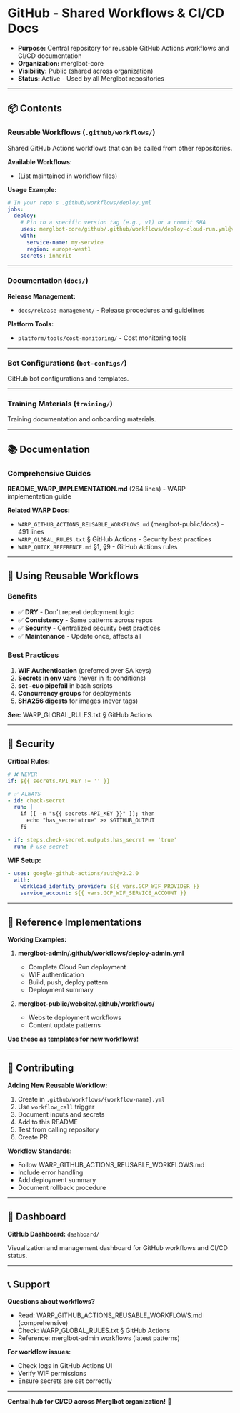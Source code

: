 # GitHub - Shared Workflows & CI/CD Docs

- **Purpose:** Central repository for reusable GitHub Actions workflows and CI/CD documentation
- **Organization:** merglbot-core
- **Visibility:** Public (shared across organization)
- **Status:** Active - Used by all Merglbot repositories

---

## 📦 Contents

### Reusable Workflows (`.github/workflows/`)

Shared GitHub Actions workflows that can be called from other repositories.

**Available Workflows:**
- (List maintained in workflow files)

**Usage Example:**
```yaml
# In your repo's .github/workflows/deploy.yml
jobs:
  deploy:
    # Pin to a specific version tag (e.g., v1) or a commit SHA
    uses: merglbot-core/github/.github/workflows/deploy-cloud-run.yml@v1
    with:
      service-name: my-service
      region: europe-west1
    secrets: inherit
```

---

### Documentation (`docs/`)

**Release Management:**
- `docs/release-management/` - Release procedures and guidelines

**Platform Tools:**
- `platform/tools/cost-monitoring/` - Cost monitoring tools

---

### Bot Configurations (`bot-configs/`)

GitHub bot configurations and templates.

---

### Training Materials (`training/`)

Training documentation and onboarding materials.

---

## 📚 Documentation

### Comprehensive Guides

**README_WARP_IMPLEMENTATION.md** (264 lines) - WARP implementation guide

**Related WARP Docs:**
- `WARP_GITHUB_ACTIONS_REUSABLE_WORKFLOWS.md` (merglbot-public/docs) - 491 lines
- `WARP_GLOBAL_RULES.txt` § GitHub Actions - Security best practices
- `WARP_QUICK_REFERENCE.md` §1, §9 - GitHub Actions rules

---

## 🚀 Using Reusable Workflows

### Benefits

- ✅ **DRY** - Don't repeat deployment logic
- ✅ **Consistency** - Same patterns across repos
- ✅ **Security** - Centralized security best practices
- ✅ **Maintenance** - Update once, affects all

### Best Practices

1. **WIF Authentication** (preferred over SA keys)
2. **Secrets in env vars** (never in if: conditions)
3. **set -euo pipefail** in bash scripts
4. **Concurrency groups** for deployments
5. **SHA256 digests** for images (never tags)

**See:** WARP_GLOBAL_RULES.txt § GitHub Actions

---

## 🔐 Security

**Critical Rules:**

```yaml
# ❌ NEVER
if: ${{ secrets.API_KEY != '' }}

# ✅ ALWAYS  
- id: check-secret
  run: |
    if [[ -n "${{ secrets.API_KEY }}" ]]; then
      echo "has_secret=true" >> $GITHUB_OUTPUT
    fi

- if: steps.check-secret.outputs.has_secret == 'true'
  run: # use secret
```

**WIF Setup:**
```yaml
- uses: google-github-actions/auth@v2.2.0
  with:
    workload_identity_provider: ${{ vars.GCP_WIF_PROVIDER }}
    service_account: ${{ vars.GCP_WIF_SERVICE_ACCOUNT }}
```

---

## 📖 Reference Implementations

**Working Examples:**

1. **merglbot-admin/.github/workflows/deploy-admin.yml**
   - Complete Cloud Run deployment
   - WIF authentication
   - Build, push, deploy pattern
   - Deployment summary

2. **merglbot-public/website/.github/workflows/**
   - Website deployment workflows
   - Content update patterns

**Use these as templates for new workflows!**

---

## 🎯 Contributing

**Adding New Reusable Workflow:**

1. Create in `.github/workflows/{workflow-name}.yml`
2. Use `workflow_call` trigger
3. Document inputs and secrets
4. Add to this README
5. Test from calling repository
6. Create PR

**Workflow Standards:**
- Follow WARP_GITHUB_ACTIONS_REUSABLE_WORKFLOWS.md
- Include error handling
- Add deployment summary
- Document rollback procedure

---

## 📝 Dashboard

**GitHub Dashboard:** `dashboard/`

Visualization and management dashboard for GitHub workflows and CI/CD status.

---

## 📞 Support

**Questions about workflows?**
- Read: WARP_GITHUB_ACTIONS_REUSABLE_WORKFLOWS.md (comprehensive)
- Check: WARP_GLOBAL_RULES.txt § GitHub Actions
- Reference: merglbot-admin workflows (latest patterns)

**For workflow issues:**
- Check logs in GitHub Actions UI
- Verify WIF permissions
- Ensure secrets are set correctly

---

**Central hub for CI/CD across Merglbot organization!** 🔄
